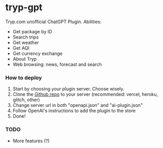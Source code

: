 # tryp-gpt

Tryp.com unofficial ChatGPT Plugin. Abilities:

* Get package by ID
* Search trips
* Get weather
* Get AQI
* Get currency exchange
* About Tryp
* Web browsing: news, forecast and search

### How to deploy
1. Start by choosing your plugin server. Choose wisely.
2. Clone the [Github repo](https://github.com/tiagorangel2011/tryp-gpt) to your server (recommended: vercel, heroku, glitch, other)
3. Change server url in both "openapi.json" and "ai-plugin.json"
4. Follow OpenAI's instructions to add the plugin to the store
5. Done!

### TODO
* More features (?)
